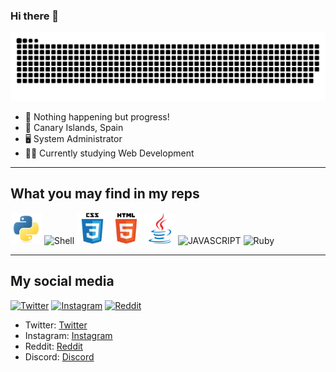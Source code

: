 ### Hi there 👋

![GitHub Snake](https://github.com/ElPayo/ElPayo/blob/output/github-contribution-grid-snake.svg)

+ 🚀 Nothing happening but progress!
+ 🌴 Canary Islands, Spain 
+ 🖥️ System Administrator
+ 🧑‍💻 Currently studying Web Development 

----
## What you may find in my reps

<img src="https://raw.githubusercontent.com/devicons/devicon/master/icons/python/python-original.svg" alt="Python" width=50px></img>
<img src="https://github.com/sdelquin/pro/raw/main/ut0/images/bash.png" alt="Shell" width=50px></img>
<img src="https://raw.githubusercontent.com/devicons/devicon/master/icons/css3/css3-original-wordmark.svg" alt="CSS" width=50px></img>
<img src="https://raw.githubusercontent.com/devicons/devicon/master/icons/html5/html5-original-wordmark.svg" alt="HTML5" width=50px></img>
<img src="https://raw.githubusercontent.com/devicons/devicon/master/icons/java/java-original.svg" alt="JAVA" width=50px></img>
<img src="https://cdn.iconscout.com/icon/free/png-128/javascript-3629449-3031512.png" alt="JAVASCRIPT" width=50px></img>
<img src="https://upload.wikimedia.org/wikipedia/commons/thumb/7/73/Ruby_logo.svg/1200px-Ruby_logo.svg.png" alt="Ruby" width=50px></img>

----
## My social media

<a href="https://twitter.com/El_Payo_"><img src="https://abs.twimg.com/responsive-web/client-web/icon-svg.168b89da.svg" alt="Twitter" width=50px></a>
<a href="https://www.instagram.com/el__payo__/"><img src="https://static.cdninstagram.com/rsrc.php/v3/yG/r/De-Dwpd5CHc.png" alt="Instagram" width=50px></a>
<a href="https://www.reddit.com/user/pay1sus"><img src="https://www.redditstatic.com/desktop2x/img/favicon/apple-icon-57x57.png" alt="Reddit" width=50px></a>
+ Twitter: [Twitter](https://twitter.com/El_Payo_)
+ Instagram: [Instagram](https://www.instagram.com/el__payo__/)
+ Reddit: [Reddit](https://www.reddit.com/user/pay1sus)
+ Discord: [Discord](https://discord.com/users/501468024281366528)
